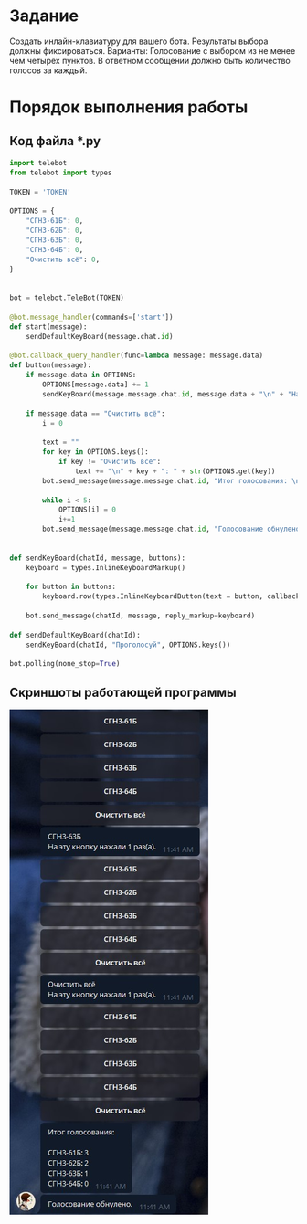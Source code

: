 # Задание
Создать инлайн-клавиатуру для вашего бота. Результаты выбора должны
фиксироваться. Варианты: Голосование с выбором из не менее чем четырёх пунктов. В ответном сообщении должно быть количество голосов за каждый.

# Порядок выполнения работы

## Код файла *.py
```python
import telebot
from telebot import types

TOKEN = 'TOKEN'

OPTIONS = {
    "СГН3-61Б": 0,
    "СГН3-62Б": 0,
    "СГН3-63Б": 0,
    "СГН3-64Б": 0,
    "Очистить всё": 0,
}


bot = telebot.TeleBot(TOKEN)

@bot.message_handler(commands=['start'])
def start(message):
    sendDefaultKeyBoard(message.chat.id)

@bot.callback_query_handler(func=lambda message: message.data)
def button(message):
    if message.data in OPTIONS:
        OPTIONS[message.data] += 1
        sendKeyBoard(message.message.chat.id, message.data + "\n" + "На эту кнопку нажали " + str(OPTIONS[message.data]) + " раз(а).", OPTIONS.keys())
    
    if message.data == "Очистить всё":
        i = 0
     
        text = ""
        for key in OPTIONS.keys():
            if key != "Очистить всё":
                text += "\n" + key + ": " + str(OPTIONS.get(key))
        bot.send_message(message.message.chat.id, "Итог голосования: \n" + text)
        
        while i < 5:
            OPTIONS[i] = 0
            i+=1
        bot.send_message(message.message.chat.id, "Голосование обнулено.")


def sendKeyBoard(chatId, message, buttons):
    keyboard = types.InlineKeyboardMarkup()

    for button in buttons:
        keyboard.row(types.InlineKeyboardButton(text = button, callback_data= button))

    bot.send_message(chatId, message, reply_markup=keyboard)

def sendDefaultKeyBoard(chatId):
    sendKeyBoard(chatId, "Проголосуй", OPTIONS.keys())

bot.polling(none_stop=True)
```


## Скриншоты работающей программы
![Голосование](Lab_9.jpg)